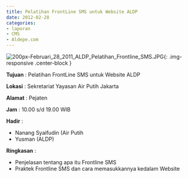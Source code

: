 ```yaml
---
title: Pelatihan FrontLine SMS untuk Website ALDP
date: 2012-02-28
categories:
- laporan
- CMS
- Aldepe.com
---
```


![200px-Februari_28_2011_ALDP_Pelatihan_Frontline_SMS.JPG](/uploads/200px-Februari_28_2011_ALDP_Pelatihan_Frontline_SMS.JPG){: .img-responsive .center-block }

**Tujuan** : Pelatihan FrontLine SMS untuk Website ALDP

**Lokasi** : 	Sekretariat Yayasan Air Putih Jakarta

**Alamat** : Pejaten

**Jam** : 10.00 s/d 19.00 WIB

**Hadir** : 
* Nanang Syaifudin (Air Putih
* Yusman (ALDP)

**Ringkasan** : 
* Penjelasan tentang apa itu Frontline SMS
* Praktek Frontline SMS dan cara memasukkannya kedalam Website
